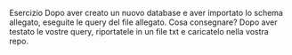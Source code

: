 Esercizio
Dopo aver creato un nuovo database e aver importato lo schema allegato, eseguite le query del file allegato.
Cosa consegnare? Dopo aver testato le vostre query, riportatele in un file txt e caricatelo nella vostra repo.
